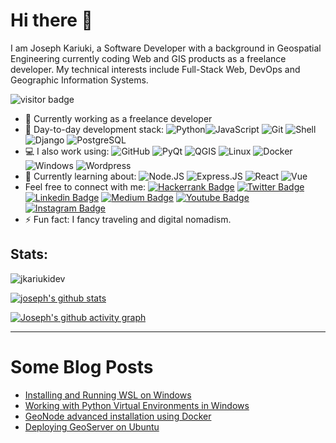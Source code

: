 # Hi there 👋

I am Joseph Kariuki, a Software Developer with a background in Geospatial Engineering currently coding Web and GIS products as a freelance developer. My technical interests include Full-Stack Web, DevOps and Geographic Information Systems.

<img src="https://visitor-badge.laobi.icu/badge?page_id=jkariukidev.jkariukidev" alt="visitor badge"/>

- 🏢 Currently working as a freelance developer
- 🚀 Day-to-day development stack: ![Python](https://img.shields.io/badge/-Python-8fcfd1?style=plastic&logo=Python)![JavaScript](https://img.shields.io/badge/-JavaScript-black?style=plastic&logo=javascript)
  ![Git](https://img.shields.io/badge/-Git-black?style=plastic&logo=git)
  ![Shell](https://img.shields.io/badge/Shell_Script-121011?style=plastic&logo=gnu-bash&logoColor=blue)
  ![Django](https://img.shields.io/badge/-Django-092E20?style=plastic&logo=Django)
  ![PostgreSQL](https://img.shields.io/badge/-PostgreSQL-336791?style=plastic&logo=postgresql)
- 💻 I also work using:
  ![GitHub](https://img.shields.io/badge/-GitHub-181717?style=plastic&logo=github)
  ![PyQt](https://img.shields.io/badge/-PyQt-394459?style=plastic&logo=qt)
  ![QGIS](https://img.shields.io/badge/-QGIS-092E20?style=plastic&logo=qgis)
  ![Linux](https://img.shields.io/badge/-Linux-black?style=plastic&logo=linux)
  ![Docker](https://img.shields.io/badge/-docker-1642B6?style=plastic&logo=docker)
  ![Windows](https://img.shields.io/badge/-Windows-1572B6?&style=plastic&logo=windows)
  ![Wordpress](https://img.shields.io/badge/-wordpress-394459?style=plastic&logo=wordpress)
- 🌱 Currently learning about:
  ![Node.JS](https://img.shields.io/badge/-Node.JS-black?style=plastic&logo=Node.js) ![Express.JS](https://img.shields.io/badge/-Express.JS-c7b198?style=plastic&logo=Express.JS) 
  ![React](https://img.shields.io/badge/-React-3b2e5a?style=plastic&logo=react)
  ![Vue](https://img.shields.io/badge/Vue.js-35495E?style=plastic&logo=vue.js&logoColor=4FC08D)
- Feel free to connect with me: 
[![Hackerrank Badge](https://img.shields.io/badge/-jkariukidev-grey?style=plastic&logo=hackerrank&logoColor=green&link=https://www.hackerrank.com/jkariukidev)](https://www.hackerrank.com/jkariukidev)
[![Twitter Badge](https://img.shields.io/badge/-jkariukidev-blue?style=plastic&logo=Twitter&logoColor=white&link=https://twitter.com/jkariukidev/)](https://twitter.com/jkariukidev/)
[![Linkedin Badge](https://img.shields.io/badge/-jkariukidev-blue?style=plastic&logo=Linkedin&logoColor=white&link=https://www.linkedin.com/in/josephkariuki/)](https://www.linkedin.com/in/josephkariuki/)
[![Medium Badge](https://img.shields.io/badge/-@jkariukidev-black?style=plastic&labelColor=000000&logo=Medium&link=https://medium.com/@jkariukidev/)](https://medium.com/@jkariukidev)
[![Youtube Badge](https://img.shields.io/badge/-JosephKariuki-darkred?style=plastic&logo=youtube&logoColor=white&link=https://www.youtube.com/channel/UCGQiFQyfPSoOgVhLRiuEXTQ)](https://www.youtube.com/channel/UCGQiFQyfPSoOgVhLRiuEXTQ)
[![Instagram Badge](https://img.shields.io/badge/-jkariukidev-purple?style=plastic&logo=instagram&logoColor=white&link=https://instagram.com/jkariukidev/)](https://instagram.com/jkariukidev)
- ⚡️ Fun fact: I fancy traveling and digital nomadism.

## Stats:

![jkariukidev](https://github-readme-stats.vercel.app/api/top-langs?username=jkariukidev&show_icons=true&locale=en&layout=compact)
  

[![joseph's github stats](https://github-readme-stats.vercel.app/api?username=jkariukidev&theme=dark&show_icons=true)](https://github.com/jkariukidev)


[![Joseph's github activity graph](https://activity-graph.herokuapp.com/graph?username=jkariukidev&theme=react-dark)](https://github.com/jkariukidev)

  

* * *


# Some Blog Posts


- [Installing and Running WSL on Windows](https://josephkariuki.com/programming/enabling-running-wsl/)
- [Working with Python Virtual Environments in Windows](https://josephkariuki.com/programming/working-with-python-virtual-environments-in-windows/)
- [GeoNode advanced installation using Docker](https://josephkariuki.com/gis/geonode-basic-installation-using-docker/)
- [Deploying GeoServer on Ubuntu](https://josephkariuki.com/gis/installing-qgis-in-ubuntu/)
